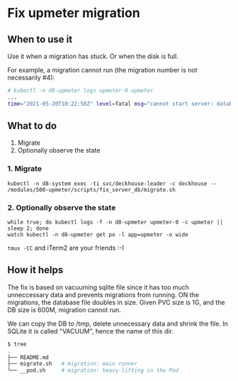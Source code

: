 # Fix upmeter migration

## When to use it

Use it when a migration has stuck. Or when the disk is full.

For example, a migration cannot run (the migration number is not necessarily #4):

```bash
# kubectl -n d8-upmeter logs upmeter-0 upmeter
...
time="2021-05-20T10:22:50Z" level=fatal msg="cannot start server: database not connected: cannot migrate database: cannot migrate: Dirty database version 4. Fix and force version."
```

## What to do

1. Migrate
2. Optionally observe the state

### 1. Migrate

```shell
kubectl -n d8-system exec -ti svc/deckhouse-leader -c deckhouse -- /modules/500-upmeter/scripts/fix_server_db/migrate.sh
```

### 2. Optionally observe the state

```shell
while true; do kubectl logs -f -n d8-upmeter upmeter-0 -c upmeter || sleep 2; done
watch kubectl -n d8-upmeter get po -l app=upmeter -o wide
```

`tmux -CC` and iTerm2 are your friends :-)

## How it helps

The fix is based on vacuuming sqlite file since it has too much unneccessary
data and prevents migrations from running. ON the migrations, the database file
doubles in size. Given PVC size is 1G, and the DB size is 600M, migration cannot
run.

We can copy the DB to /tmp, delete unnecessary data and shrink the file. In
SQLite it is called "VACUUM", hence the name of this dir.

```bash
$ tree
.
├── README.md
├── migrate.sh   # migration: main runner
└── __pod.sh     # migration: heavy-lifting in the Pod
```
